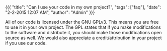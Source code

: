 {{{
  "title": "Can I use your code in my own project?",
  "tags": ["faq"],
  "date": "2-2-2015 12:07 AM",
  "author": "Admin"
}}}

All of our code is licensed under the GNU GPLv3.
This means you are free to use it in your own project.
The GPL states that if you make modifications to the software and distribute it, you should make those modifications open source as well.
We would also appreciate a credit/attribution in your project if you use our code.